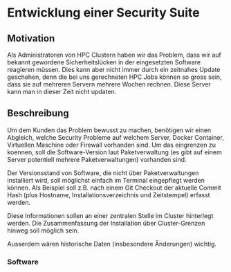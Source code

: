 # Entwicklung einer Security Suite


## Motivation

Als Administratoren von HPC Clustern haben wir das Problem, dass wir auf bekannt gewordene Sicherheitslücken in der eingesetzten Software reagieren müssen. Dies kann aber nicht immer durch ein zeitnahes Update geschehen, denn die bei uns gerechneten HPC Jobs können so gross sein, dass sie auf mehreren Servern mehrere Wochen rechnen. Diese Server kann man in dieser Zeit nicht updaten.

## Beschreibung

Um dem Kunden das Problem bewusst zu machen, benötigen wir einen Abgleich, welche Security Probleme auf welchem Server, Docker Container, Virtuellen Maschine oder Firewall vorhanden sind. Um das eingrenzen zu koennen, soll die Software-Version laut Paketverwaltung (es gibt auf einem Server potentiell mehrere Paketverwaltungen) vorhanden sind.

Der Versionsstand von Software, die nicht über Paketverwaltungen installiert wird, soll möglichst einfach im Terminal eingepflegt werden können. Als Beispiel soll z.B. nach einem Git Checkout der aktuelle Commit Hash (plus Hostname, Installationsverzeichnis und Zeitstempel) erfasst werden.

Diese Informationen sollen an einer zentralen Stelle im Cluster hinterlegt werden. Die Zusammenfassung der Installation über Cluster-Grenzen hinweg soll möglich sein.

Ausserdem wären historische Daten (insbesondere Änderungen) wichtig.

### Software
